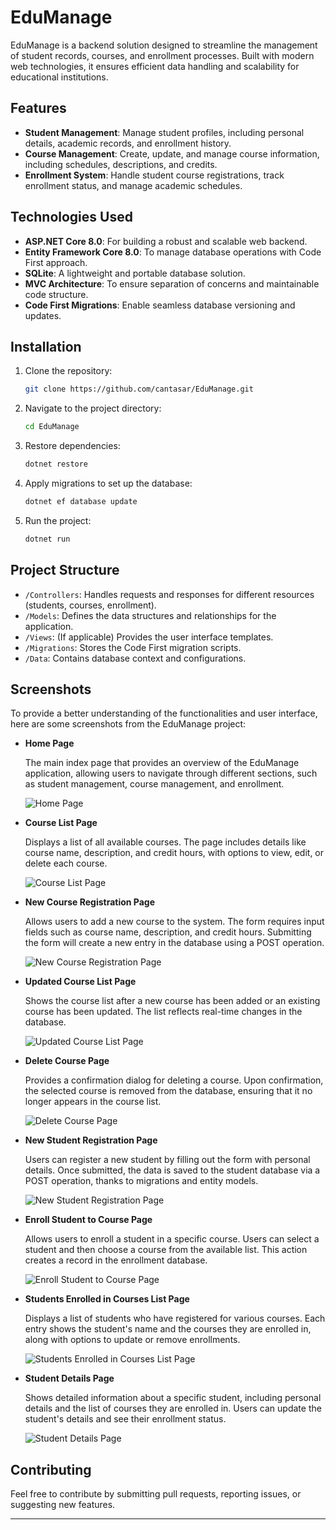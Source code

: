 # EduManage

EduManage is a backend solution designed to streamline the management of student records, courses, and enrollment processes. Built with modern web technologies, it ensures efficient data handling and scalability for educational institutions.

## Features

- **Student Management**: Manage student profiles, including personal details, academic records, and enrollment history.
- **Course Management**: Create, update, and manage course information, including schedules, descriptions, and credits.
- **Enrollment System**: Handle student course registrations, track enrollment status, and manage academic schedules.

## Technologies Used

- **ASP.NET Core 8.0**: For building a robust and scalable web backend.
- **Entity Framework Core 8.0**: To manage database operations with Code First approach.
- **SQLite**: A lightweight and portable database solution.
- **MVC Architecture**: To ensure separation of concerns and maintainable code structure.
- **Code First Migrations**: Enable seamless database versioning and updates.

## Installation

1. Clone the repository:
    ```bash
    git clone https://github.com/cantasar/EduManage.git
    ```
2. Navigate to the project directory:
    ```bash
    cd EduManage
    ```
3. Restore dependencies:
    ```bash
    dotnet restore
    ```
4. Apply migrations to set up the database:
    ```bash
    dotnet ef database update
    ```
5. Run the project:
    ```bash
    dotnet run
    ```

## Project Structure

- `/Controllers`: Handles requests and responses for different resources (students, courses, enrollment).
- `/Models`: Defines the data structures and relationships for the application.
- `/Views`: (If applicable) Provides the user interface templates.
- `/Migrations`: Stores the Code First migration scripts.
- `/Data`: Contains database context and configurations.

## Screenshots

To provide a better understanding of the functionalities and user interface, here are some screenshots from the EduManage project:

- **Home Page**

  The main index page that provides an overview of the EduManage application, allowing users to navigate through different sections, such as student management, course management, and enrollment.

  ![Home Page](img/EduManage0.png)

- **Course List Page**

  Displays a list of all available courses. The page includes details like course name, description, and credit hours, with options to view, edit, or delete each course.

  ![Course List Page](img/EduManage1.png)

- **New Course Registration Page**

  Allows users to add a new course to the system. The form requires input fields such as course name, description, and credit hours. Submitting the form will create a new entry in the database using a POST operation.

  ![New Course Registration Page](img/EduManage2.png)

- **Updated Course List Page**

  Shows the course list after a new course has been added or an existing course has been updated. The list reflects real-time changes in the database.

  ![Updated Course List Page](img/EduManage3.png)

- **Delete Course Page**

  Provides a confirmation dialog for deleting a course. Upon confirmation, the selected course is removed from the database, ensuring that it no longer appears in the course list.

  ![Delete Course Page](img/EduManage4.png)

- **New Student Registration Page**

  Users can register a new student by filling out the form with personal details. Once submitted, the data is saved to the student database via a POST operation, thanks to migrations and entity models.

  ![New Student Registration Page](img/EduManage5.png)

- **Enroll Student to Course Page**

  Allows users to enroll a student in a specific course. Users can select a student and then choose a course from the available list. This action creates a record in the enrollment database.

  ![Enroll Student to Course Page](img/EduManage8.png)

- **Students Enrolled in Courses List Page**

  Displays a list of students who have registered for various courses. Each entry shows the student's name and the courses they are enrolled in, along with options to update or remove enrollments.

  ![Students Enrolled in Courses List Page](img/EduManage9.png)

- **Student Details Page**

  Shows detailed information about a specific student, including personal details and the list of courses they are enrolled in. Users can update the student's details and see their enrollment status.

  ![Student Details Page](img/EduManage11.png)

## Contributing

Feel free to contribute by submitting pull requests, reporting issues, or suggesting new features.

---
